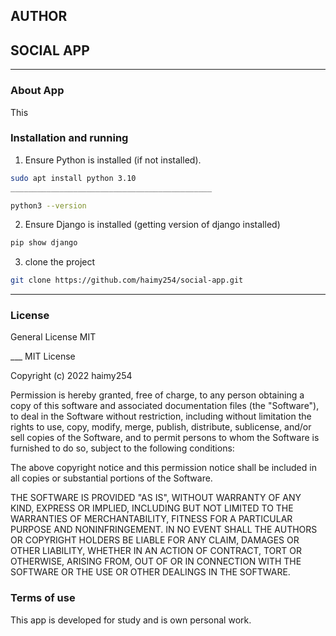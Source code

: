 ## AUTHOR 

## SOCIAL APP

---

### About App

<p>This</p>

### Installation and running

1. Ensure Python is installed (if not installed).

```bash
sudo apt install python 3.10
_____________________________________________

python3 --version
```

2. Ensure Django is installed (getting version of django installed)

```py
pip show django
```

3. clone the project

```bash
git clone https://github.com/haimy254/social-app.git
```
___

### License

<p>General License MIT</p>
___
MIT License

Copyright (c) 2022 haimy254

Permission is hereby granted, free of charge, to any person obtaining a copy
of this software and associated documentation files (the "Software"), to deal
in the Software without restriction, including without limitation the rights
to use, copy, modify, merge, publish, distribute, sublicense, and/or sell
copies of the Software, and to permit persons to whom the Software is
furnished to do so, subject to the following conditions:

The above copyright notice and this permission notice shall be included in all
copies or substantial portions of the Software.

THE SOFTWARE IS PROVIDED "AS IS", WITHOUT WARRANTY OF ANY KIND, EXPRESS OR
IMPLIED, INCLUDING BUT NOT LIMITED TO THE WARRANTIES OF MERCHANTABILITY,
FITNESS FOR A PARTICULAR PURPOSE AND NONINFRINGEMENT. IN NO EVENT SHALL THE
AUTHORS OR COPYRIGHT HOLDERS BE LIABLE FOR ANY CLAIM, DAMAGES OR OTHER
LIABILITY, WHETHER IN AN ACTION OF CONTRACT, TORT OR OTHERWISE, ARISING FROM,
OUT OF OR IN CONNECTION WITH THE SOFTWARE OR THE USE OR OTHER DEALINGS IN THE
SOFTWARE.


### Terms of use

<p>This app is developed for study and is own personal work.</p>


